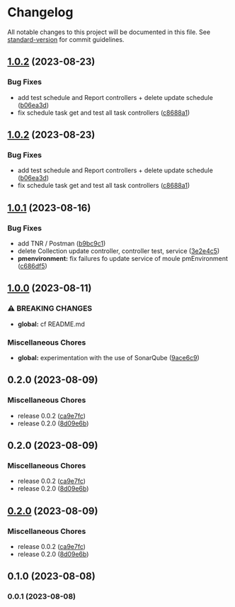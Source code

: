 # Changelog

All notable changes to this project will be documented in this file. See [standard-version](https://github.com/conventional-changelog/standard-version) for commit guidelines.

## [1.0.2](https://github.com/DominiqueBertrand/coog-cloud-agent/compare/v1.0.1...v1.0.2) (2023-08-23)


### Bug Fixes

* add test schedule and Report controllers + delete update schedule ([b06ea3d](https://github.com/DominiqueBertrand/coog-cloud-agent/commit/b06ea3d79953d2ba625e5d7abbaca845c80a4608))
* fix schedule task get and test all task controllers ([c8688a1](https://github.com/DominiqueBertrand/coog-cloud-agent/commit/c8688a10e77030290a47e2e85a699efb601b234c))

## [1.0.2](https://github.com/DominiqueBertrand/coog-cloud-agent/compare/v1.0.1...v1.0.2) (2023-08-23)


### Bug Fixes

* add test schedule and Report controllers + delete update schedule ([b06ea3d](https://github.com/DominiqueBertrand/coog-cloud-agent/commit/b06ea3d79953d2ba625e5d7abbaca845c80a4608))
* fix schedule task get and test all task controllers ([c8688a1](https://github.com/DominiqueBertrand/coog-cloud-agent/commit/c8688a10e77030290a47e2e85a699efb601b234c))

## [1.0.1](https://github.com/DominiqueBertrand/coog-cloud-agent/compare/v1.0.0...v1.0.1) (2023-08-16)


### Bug Fixes

* add TNR / Postman ([b9bc9c1](https://github.com/DominiqueBertrand/coog-cloud-agent/commit/b9bc9c105635cbad98083e1d50e8301c2cb1f5a3))
* delete Collection update controller, controller test, service ([3e2e4c5](https://github.com/DominiqueBertrand/coog-cloud-agent/commit/3e2e4c5be197b7efb351538facfbb74540e3e08b))
* **pmenvironment:** fix failures fo update service of moule pmEnvironment ([c686df5](https://github.com/DominiqueBertrand/coog-cloud-agent/commit/c686df5f499a1c546d25b6fc129cdd4604a6f3c5))

## [1.0.0](https://github.com/DominiqueBertrand/coog-cloud-agent/compare/v0.2.0...v1.0.0) (2023-08-11)


### ⚠ BREAKING CHANGES

* **global:** cf README.md

### Miscellaneous Chores

* **global:** experimentation with the use of SonarQube ([9ace6c9](https://github.com/DominiqueBertrand/coog-cloud-agent/commit/9ace6c99734e4b8a1afc6ee894f313dbbd857777))

## 0.2.0 (2023-08-09)


### Miscellaneous Chores

* release 0.0.2 ([ca9e7fc](https://github.com/DominiqueBertrand/coog-cloud-agent/commit/ca9e7fc391cf849a6b4ccc82ce8297d1cf750df9))
* release 0.2.0 ([8d09e6b](https://github.com/DominiqueBertrand/coog-cloud-agent/commit/8d09e6b38498b2ae2a00d9e1c63d42711d8eb8c1))

## 0.2.0 (2023-08-09)


### Miscellaneous Chores

* release 0.0.2 ([ca9e7fc](https://github.com/DominiqueBertrand/coog-cloud-agent/commit/ca9e7fc391cf849a6b4ccc82ce8297d1cf750df9))
* release 0.2.0 ([8d09e6b](https://github.com/DominiqueBertrand/coog-cloud-agent/commit/8d09e6b38498b2ae2a00d9e1c63d42711d8eb8c1))

## [0.2.0](https://github.com/VictorThomasCoopengo/nestJsPostman/compare/v0.1.0...v0.2.0) (2023-08-09)


### Miscellaneous Chores

* release 0.0.2 ([ca9e7fc](https://github.com/VictorThomasCoopengo/nestJsPostman/commit/ca9e7fc391cf849a6b4ccc82ce8297d1cf750df9))
* release 0.2.0 ([8d09e6b](https://github.com/VictorThomasCoopengo/nestJsPostman/commit/8d09e6b38498b2ae2a00d9e1c63d42711d8eb8c1))

## 0.1.0 (2023-08-08)

### 0.0.1 (2023-08-08)
